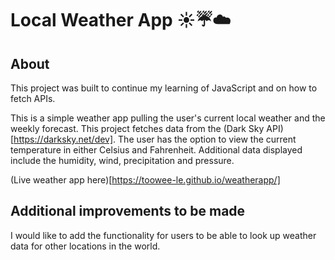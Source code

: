 # Local Weather App :sunny::umbrella::cloud:

## About
This project was built to continue my learning of JavaScript and on how to fetch APIs. 

This is a simple weather app pulling the user's current local weather and the weekly forecast. This project fetches data from the (Dark Sky API)[https://darksky.net/dev]. The user has the option to view the current temperature in either Celsius and Fahrenheit. Additional data displayed include the humidity, wind, precipitation and pressure. 

(Live weather app here)[https://toowee-le.github.io/weatherapp/]

## Additional improvements to be made
I would like to add the functionality for users to be able to look up weather data for other locations in the world.